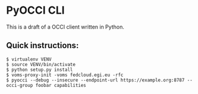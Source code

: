 # PyOCCI CLI

This is a draft of a OCCI client written in Python.

## Quick instructions:

    $ virtualenv VENV
    $ source VENV/bin/activate
    $ python setup.py install
    $ voms-proxy-init -voms fedcloud.egi.eu -rfc
    $ pyocci --debug --insecure --endpoint-url https://example.org:8787 --occi-group foobar capabilities

